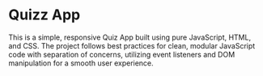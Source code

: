# Quizz App
This is a simple, responsive Quiz App built using pure JavaScript, HTML, and CSS. The project follows best practices for clean, modular JavaScript code with separation of concerns, utilizing event listeners and DOM manipulation for a smooth user experience.
